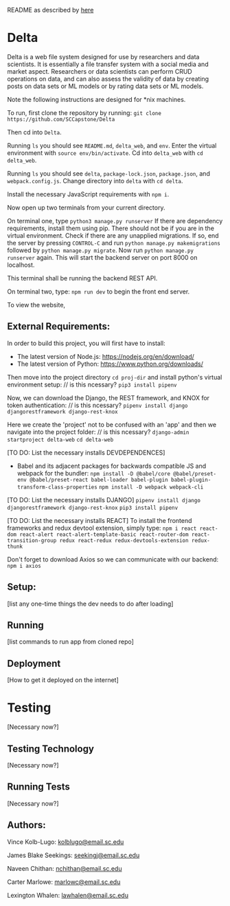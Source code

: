 README as described by [here](https://capstone.cse.sc.edu/milestone/source-control/#september)

# Delta
Delta is a web file system designed for use by researchers and data scientists. It is essentially a file transfer system with a social media and market aspect. Researchers or data scientists can perform CRUD operations on data, and can also assess the validity of data by creating posts on data sets or ML models or by rating data sets or ML models. 

Note the following instructions are designed for *nix machines.

To run, first clone the repository by running:
`git clone https://github.com/SCCapstone/Delta`

Then cd into `Delta`. 

Running `ls` you should see `README.md`, `delta_web`, and `env`. Enter the virtual environment with `source env/bin/activate`. Cd into `delta_web` with `cd delta_web`.

Running `ls` you should see `delta`, `package-lock.json`, `package.json`, and `webpack.config.js`. Change directory into `delta` with `cd delta`.

Install the necessary JavaScript requirements with `npm i`. 

Now open up two terminals from your current directory.

On terminal one, type
`python3 manage.py runserver`
If there are dependency requirements, install them using pip. There should not be if you are in the virtual environment. Check if there are any unapplied migrations. If so, end the server by pressing `CONTROL-C` and run `python manage.py makemigrations` followed by `python manage.py migrate`. Now run `python manage.py runserver` again. This will start the backend server on port 8000 on localhost.

This terminal shall be running the backend REST API.

On terminal two, type:
`npm run dev` to begin the front end server.

To view the website, 

## External Requirements:
In order to build this project, you will first have to install:

- The latest version of Node.js: https://nodejs.org/en/download/
- The latest version of Python: https://www.python.org/downloads/

Then move into the project directory `cd proj-dir` and install python's virtual environment setup: // is this ncessary?
`pip3 install pipenv`

Now, we can download the Django, the REST framework, and KNOX for token authentication: // is this ncessary?
`pipenv install django djangorestframework django-rest-knox`

Here we create the 'project' not to be confused with an 'app' and then we navigate into the project folder: // is this ncessary?
`django-admin startproject delta-web`
`cd delta-web`

[TO DO: List the necessary installs DEVDEPENDENCES]
- Babel and its adjacent packages for backwards compatible JS and webpack for the bundler:
`npm install -D @babel/core @babel/preset-env @babel/preset-react babel-loader babel-plugin babel-plugin-transform-class-properties`
`npm install -D webpack webpack-cli`

[TO DO: List the necessary installs DJANGO]
`pipenv install django djangorestframework django-rest-knox`
`pip3 install pipenv`

[TO DO: List the necessary installs REACT]
To install the frontend frameworks and redux devtool extension, simply type:
`npm i react react-dom react-alert react-alert-template-basic react-router-dom react-transition-group redux react-redux redux-devtools-extension redux-thunk`

Don't forget to download Axios so we can communicate with our backend:
`npm i axios` 

## Setup:
[list any one-time things the dev needs to do after loading]

## Running
[list commands to run app from cloned repo]

## Deployment
[How to get it deployed on the internet]

# Testing
[Necessary now?]

## Testing Technology
[Necessary now?]

## Running Tests
[Necessary now?]

## Authors:
Vince Kolb-Lugo: kolblugo@email.sc.edu

James Blake Seekings: seekingj@email.sc.edu

Naveen Chithan: nchithan@email.sc.edu

Carter Marlowe: marlowc@email.sc.edu

Lexington Whalen: lawhalen@email.sc.edu

